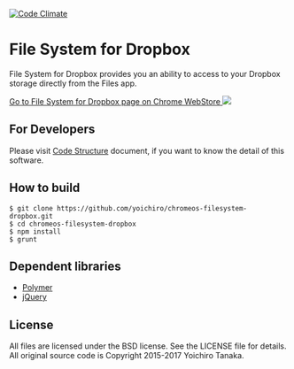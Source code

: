 [![Code Climate](https://codeclimate.com/github/yoichiro/chromeos-filesystem-dropbox/badges/gpa.svg)](https://codeclimate.com/github/yoichiro/chromeos-filesystem-dropbox)

# File System for Dropbox

File System for Dropbox provides you an ability to access to your Dropbox storage directly from the Files app.

<a target="_blank" href="https://chrome.google.com/webstore/detail/file-system-for-dropbox/hlffpaajmfllggclnjppbblobdhokjhe">
  Go to File System for Dropbox page on Chrome WebStore
</a>

<img src="https://raw.githubusercontent.com/yoichiro/chromeos-filesystem-dropbox/master/docs/screenshot_2.png">

## For Developers

Please visit [Code Structure](https://github.com/yoichiro/chromeos-filesystem-dropbox/blob/master/docs/code_structure.md) document, if you want to know the detail of this software.

## How to build

```
$ git clone https://github.com/yoichiro/chromeos-filesystem-dropbox.git
$ cd chromeos-filesystem-dropbox
$ npm install
$ grunt
```

## Dependent libraries

* [Polymer](https://www.polymer-project.org/)
* [jQuery](http://jquery.com/)

## License

All files are licensed under the BSD license. See the LICENSE file for details.
All original source code is Copyright 2015-2017 Yoichiro Tanaka.
